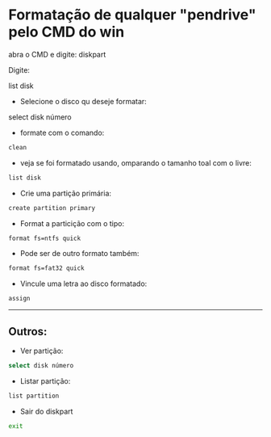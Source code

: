 
# Formatação de qualquer "pendrive" pelo CMD do win

abra o CMD e digite:
diskpart

Digite:

list disk

- Selecione o disco qu deseje formatar:
  
select disk número

- formate com o comando:
```bash
clean
```
- veja se foi formatado usando, omparando o tamanho toal com o livre:
 ```bash
list disk
```
- Crie uma partição primária:
```bash
create partition primary
```
- Format a particição com o tipo:
```bash
format fs=ntfs quick
```
- Pode ser de outro formato também:
```bash
format fs=fat32 quick
```
- Vincule uma letra ao disco formatado:
```bash
assign
```
---
## Outros:

- Ver partição:
```bash
select disk número
```
- Listar partição:
```bash
list partition
```
- Sair do diskpart
```bash
exit
```